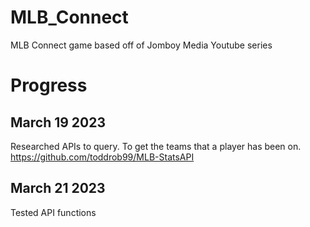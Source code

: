 # MLB_Connect
MLB Connect game based off of Jomboy Media Youtube series
# Progress
## March 19 2023
Researched APIs to query. To get the teams that a player has been on.
https://github.com/toddrob99/MLB-StatsAPI
## March 21 2023
Tested API functions
